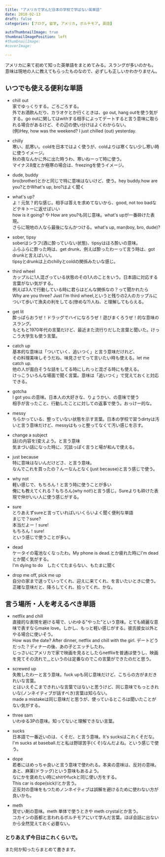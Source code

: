 ```yaml
---
title: "アメリカで学んだ日本の学校で学ばない英単語"
date: 2018-02-13
draft: false
categories: [ブログ, 留学, アメリカ, ボルチモア, 英語]

autoThumbnailImage: true
thumbnailImagePosition: left
#thumbnailImage:
#coverImage:

---
```


アメリカに来て初めて知った英単語をまとめてみる。スラングが多いのかも。  
意味は現地の人に教えてもらったものなので、必ずしも正しいかわかりません。  

## いつでも使える便利な単語

- chill out  
家でゆっくりする。ごろごろする。  
外でお酒飲んだり、カラオケとか行くときは、go out, hang outを使う気がする。go outに関してはwithする相手によってデートすると言う意味に取られる場合があるけど、その辺の使い分けはよくわからない。  
(例)Hey, how was the weekend? I just chilled (out) yesterday.   

- chilly  
寒い、肌寒い。coldを日本ではよく使うが、coldよりは寒くない少し寒い時に使うイメージ。  
秋の夜なんかに外に出た時うわ、寒いねーって時に使う。  
マイナス8度とか極寒の場合は、freezingを使うイメージ。  

- dude, buddy  
bro(brother)とかと同じで特に意味はないけど、使う。hey buddy.how are you?とかWhat's up, bro?はよく聞く  

- what's up?  
よ！元気？的な感じ。相手は答えを求めてないから、good, not too badなどテキトーに返せばいい  
how is it going? や How are you?も同じ意味。what's upが一番砕けた表現。  
さらに現地の人なら最後になんかつける。what's up, man(boy, bro, dude)?  

- sober, tipsy  
soberはシラフ(酒に酔っていない状態)、tipsyはほろ酔いの意味。  
ふらふらに酔った時は、get drunk、例えば酔ったわーって言う時は、got drunkと言えばいい。  
tipsyとdrunkは上のchillyとcoldの関係みたいな感じ。  

- third wheel  
カップルに1人混ざっている状態のその1人のことをいう。日本語に対応する言葉がない気がする。  
例えば3人で行動している時に君らはどんな関係なの？って聞かれたら  
Why are you three? Just I'm third wheel,というと残りの2人のカップルについて歩いて漁夫の利をしてる(惨めな?)人ね、と理解してもらえる。  

- get lit  
酔っぱらおうぜ！ドラッグでハイになろうぜ！遊びまくろうぜ！的な意味のスラング。  
もともと1970年代の言葉だけど、最近また流行りだした言葉と聞いた。けっこう大学生も使う言葉。  

- catch up  
基本的な意味は「ついていく、追いつく」と言う意味だけれど、  
その料理美味しそうだね、味見させてって言いたい時も使える。let me catch up.  
他の人が面白そうな話をしてる時にしれっと混ざる時にも使える。  
けっこういろんな場面で聞く言葉。意味は「追いつく」で覚えておくと対応できる。  

- gotcha  
I got you.の意味。日本人の大好きな、りょうかい、の意味で使う  
相手が言ったこと、行動したことに対しての返事で使う。おっけー的な。  

- messy  
ちらかっている、整っていない状態を示す言葉。日本の学校で習うdirtyは汚いと言う意味だけど、messyはもっと整ってなくて汚い感じを示す。  

- change a subject  
話(の内容を)変えよう。と言う意味  
気まづい話になった時に、冗談っぽく言うと場が和んで使える。  

- just because  
特に意味はないんだけどさ、と言う意味。  
なんでこれを買ったの？んーなんとなく(just because)と言う感じで使う。  

- why not  
軽い感じで、もちろん！と言う時に使うことが多い  
俺にも教えてくれる？もちろん(why not!)と言う感じ。Sureよりも砕けた表現で仲がいい人に使う感じがする。  

- sure  
とりあえずsureと言っていればいいくらいよく聞く便利な単語  
まじで？sure?  
本当だよー！sure!  
もちろん！sure!  
という感じで使うことが多い。  

- dead  
ケータイの電池なくなったわ。My phone is dead.とか疲れた時にI'm deadとか聞く気がする。  
I'm dying to do　したくてたまらない、もたまに聞く  

- drop me off, pick me up  
自分の家まで送っていってくれ、迎えに来てくれ、を言いたいときに使う。  
正確な意味だと、降ろしてくれ、拾ってくれ、かな。  

## 言う場所・人を考えるべき単語  

- netflix and chill  
直接的な表現を避ける場で、いわゆる"やった"という意味。とても綺麗な意味で表すならmake love。しかし、もっと軽い感じがする。彼氏彼女以外とやる場合に使いそう。  
How was the date? After dinner, netflix and chill with the girl. デートどうだった？ディナーの後、あの子とエッチしたわ。  
じっさいにアメリカで家で映画を見るとしたらnetflixを普通は使うし、映画を見てその流れで,,,というのは定番なのでこの言葉ができたのだと思う。  

- screwed up  
失敗したわーと言う意味。fuck upも同じ意味だけど、こちらの方がまだきれいな言葉。  
とはいえそこまできれいな言葉ではないと思うけど、同じ意味でもっときれいな(ノンネイティブが話すべき)言葉は知らない。  
made a mistakeは同じ意味だと思うが、使っているところは聞いたことがない気がする。  

- three sam  
いわゆる3Pの意味。知ってないと理解できない言葉。  

- sucks  
日本語で一番近いのは、くそだ、と言う意味。It's sucksはこれくそだな。I'm sucks at baseball.だと私は野球苦手(くそ)なんだよね。という感じで使う。  

- dope  
若者にはめっちゃ良いと言う意味で使われる。本来の意味は、反対の意味。あと、麻薬(ドラッグ)という意味もあるよう。  
なにかを褒めたい時にshitやfuckと同じ使い方をする。  
This car is dope(sick)!とか言う。  
正反対の意味をもつためノンネイティブは誤解を避けるために使わない方が良いかも。  

- meth  
覚せい剤の意味。meth 単体で使うときや meth crystalとか言う。  
コカインの首都と言われるボルチモアにいて学んだ言葉。ほぼ会話に出ないから全然覚えておく必要ない。  

### とりあえず今日はこれくらいで。  
また何か知ったらまとめて書きます。  

